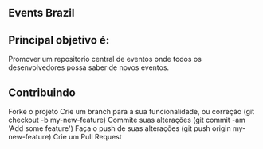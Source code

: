 Events Brazil
----------


Principal objetivo é:
--------------

Promover um repositorio central de eventos onde todos os desenvolvedores possa saber de novos eventos.

## Contribuindo

Forke o projeto
Crie um branch para a sua funcionalidade, ou correção (git checkout -b my-new-feature)
Commite suas alterações (git commit -am 'Add some feature')
Faça o push de suas alterações (git push origin my-new-feature)
Crie um Pull Request
